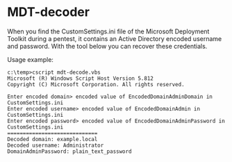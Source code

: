 # MDT-decoder
When you find the CustomSettings.ini file of the Microsoft Deployment Toolkit during a pentest, it contains an Active Directory encoded username and password. With the tool below you can recover these credentials.

Usage example:

```
c:\temp>cscript mdt-decode.vbs
Microsoft (R) Windows Script Host Version 5.812
Copyright (C) Microsoft Corporation. All rights reserved.

Enter encoded domain> encoded value of EncodedDomainAdminDomain in CustomSettings.ini
Enter encoded username> encoded value of EncodedDomainAdmin in CustomSettings.ini
Enter encoded password> encoded value of EncodedDomainAdminPassword in CustomSettings.ini
=============================
Decoded domain: example.local
Decoded username: Administrator
DomainAdminPassword: plain_text_password
```
